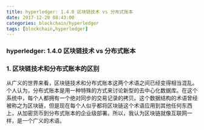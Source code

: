 ```yaml
---
title: hyperledger: 1.4.0 区块链技术 vs 分布式账本
date: 2017-12-20 08:43:00
categories: blockchain/hyperledger
tags: [blockchain,hyperledger]
---
```

### hyperledger: 1.4.0 区块链技术 vs 分布式账本

### 1. 区块链技术和分布式账本的区别
从广义的世界来看，区块链技术和分布式账本这两个术语之间已经变得相当混乱。个人认为，分布式账本是用一种特殊的方式来讨论新型的去中心化数据库。在这个系统中，每个人都拥有一个绝对同步的交易记录的拷贝。这个数据结构的术语曾经被称之为区块链，但是现在每个人似乎都将区块链这个术语应用到其他任何东西上，从加密货币到分布式账本的企业级部署。所以，我认为区块链就像互联网一样，是一个广义的术语。
